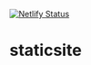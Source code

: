 [![Netlify Status](https://api.netlify.com/api/v1/badges/005e93da-c0f4-4646-8455-0962a1615862/deploy-status)](https://app.netlify.com/sites/avanet/deploys)

# staticsite
